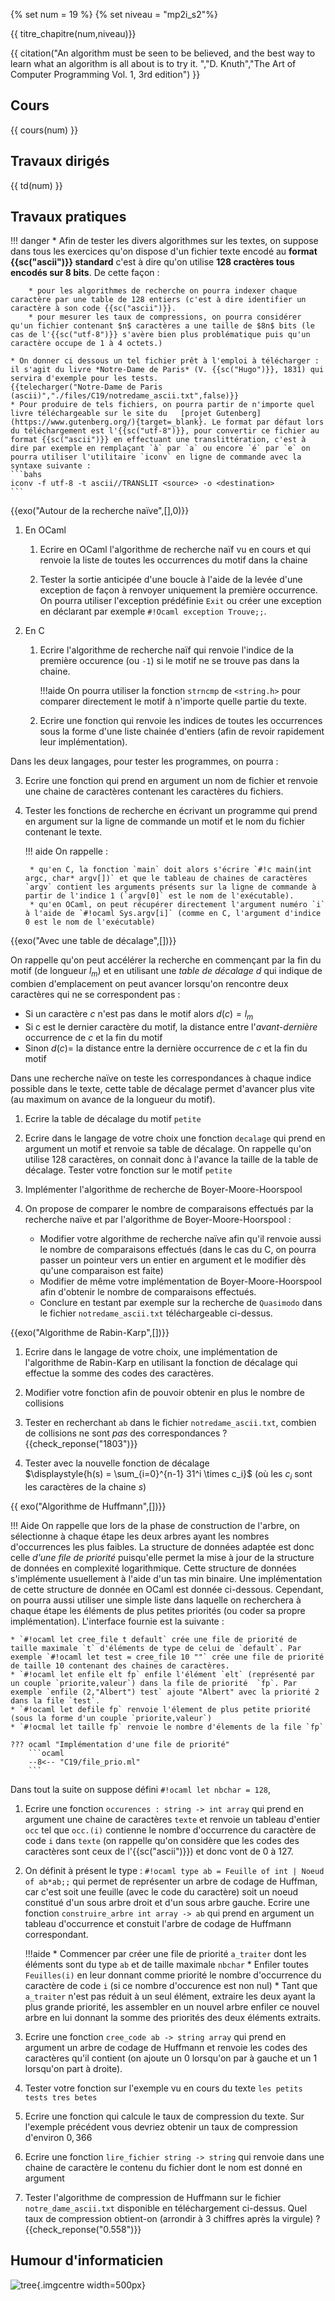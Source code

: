 {% set num = 19 %}
{% set niveau = "mp2i_s2"%}

{{ titre_chapitre(num,niveau)}}

{{ citation("An algorithm must be seen to be believed, and the best way to learn what an algorithm is all about is to try it.
","D. Knuth","The Art of Computer Programming Vol. 1, 3rd edition") }}

## Cours

{{ cours(num) }}

## Travaux dirigés

{{ td(num) }}


## Travaux pratiques

!!! danger
    * Afin de tester les divers algorithmes sur les textes, on suppose dans tous les exercices qu'on dispose d'un fichier texte encodé au **format {{sc("ascii")}} standard** c'est à dire qu'on utilise **128 cractères tous encodés sur 8 bits**. De cette façon :
    
        * pour les algorithmes de recherche on pourra indexer chaque caractère par une table de 128 entiers (c'est à dire identifier un caractère à son code {{sc("ascii")}}.
        * pour mesurer les taux de compressions, on pourra considérer qu'un fichier contenant $n$ caractères a une taille de $8n$ bits (le cas de l'{{sc("utf-8")}} s'avère bien plus problématique puis qu'un caractère occupe de 1 à 4 octets.)

    * On donner ci dessous un tel fichier prêt à l'emploi à télécharger : il s'agit du livre *Notre-Dame de Paris* (V. {{sc("Hugo")}}, 1831) qui servira d'exemple pour les tests.   
    {{telecharger("Notre-Dame de Paris (ascii)","./files/C19/notredame_ascii.txt",false)}}
    * Pour produire de tels fichiers, on pourra partir de n'importe quel livre téléchargeable sur le site du   [projet Gutenberg](https://www.gutenberg.org/){target=_blank}. Le format par défaut lors du téléchargement est l'{{sc("utf-8")}}, pour convertir ce fichier au format {{sc("ascii")}} en effectuant une translittération, c'est à dire par exemple en remplaçant `à` par `a` ou encore `é` par `e` on pourra utiliser l'utilitaire `iconv` en ligne de commande avec la syntaxe suivante :
    ```bahs
    iconv -f utf-8 -t ascii//TRANSLIT <source> -o <destination>
    ```

{{exo("Autour de la recherche naïve",[],0)}}


1. En OCaml

    1. Ecrire en OCaml l'algorithme de recherche naïf vu en cours et qui renvoie la liste de toutes les occurrences du motif dans la chaine 

    2. Tester la sortie anticipée d'une boucle à l'aide de la levée d'une exception de façon à renvoyer uniquement la première occurrence. On pourra utiliser l'exception prédéfinie `Exit` ou créer une exception  en déclarant par exemple `#!Ocaml exception Trouve;;`.


2. En C

    1. Ecrire l'algorithme de recherche naïf qui renvoie l'indice de la première occurence (ou `-1`) si le motif ne se trouve pas dans la chaine.

        !!!aide
            On pourra utiliser la fonction `strncmp` de `<string.h>` pour comparer directement le motif à n'importe quelle partie du texte.

    2. Ecrire une fonction qui renvoie les indices de toutes les occurrences sous la forme d'une liste chainée d'entiers (afin de revoir rapidement leur implémentation).

Dans les deux langages, pour tester les programmes, on pourra :

3. Ecrire une fonction qui prend en argument un nom de fichier et renvoie une chaine de caractères contenant les caractères du fichiers.


4. Tester les fonctions de recherche en écrivant un programme qui prend en argument sur la ligne de commande un motif et le nom du fichier contenant le texte.

    !!! aide
        On rappelle :  

        * qu'en C, la fonction `main` doit alors s'écrire `#!c main(int argc, char* argv[])` et que le tableau de chaines de caractères `argv` contient les arguments présents sur la ligne de commande à partir de l'indice 1 (`argv[0]` est le nom de l'exécutable).
        * qu'en OCaml, on peut récupérer directement l'argument numéro `i`  à l'aide de `#!ocaml Sys.argv[i]` (comme en C, l'argument d'indice 0 est le nom de l'exécutable)

{{exo("Avec une table de décalage",[])}}

On rappelle qu'on peut accélérer la recherche en commençant par la fin du motif (de longueur $l_m$) et en utilisant une *table de décalage* $d$  qui indique de combien d'emplacement on peut avancer lorsqu'on rencontre deux caractères qui ne se correspondent pas :

* Si un caractère $c$ n'est pas dans le motif alors $d(c)=l_m$ 
* Si c est le dernier caractère du motif, la distance entre l'*avant-dernière* occurrence de $c$ et la fin du motif
* Sinon $d(c) =$ la distance entre la dernière occurrence de $c$ et la fin du motif

Dans une recherche naïve on teste les correspondances à chaque indice possible dans le texte, cette table de décalage permet d'avancer plus vite (au maximum on avance de la longueur du motif).

1. Ecrire la table de décalage du motif `petite`
2. Ecrire dans le langage de votre choix une fonction `decalage` qui prend en argument un motif et renvoie sa table de décalage. On rappelle qu'on utilise 128 caractères, on connait donc à l'avance la taille de la table de décalage. Tester votre fonction sur le motif `petite`
3. Implémenter l'algorithme de recherche de Boyer-Moore-Hoorspool
4. On propose de comparer le nombre de comparaisons effectués par la recherche naïve et par l'algorithme de Boyer-Moore-Hoorspool :

    * Modifier votre algorithme de recherche naïve afin qu'il renvoie aussi le nombre de comparaisons effectués (dans le cas du C, on pourra passer un pointeur vers un entier en argument et le modifier dès qu'une comparaison est faite)
    * Modifier de même votre implémentation de Boyer-Moore-Hoorspool afin d'obtenir le nombre de comparaisons effectués.
    * Conclure en testant par exemple sur la recherche de `Quasimodo` dans le fichier `notredame_ascii.txt` téléchargeable ci-dessus.

{{exo("Algorithme de Rabin-Karp",[])}}

1. Ecrire dans le langage de votre choix, une implémentation de l'algorithme de Rabin-Karp en utilisant la fonction de décalage qui effectue la somme des codes des caractères.

2. Modifier votre fonction afin de pouvoir obtenir en plus le nombre de collisions 

3. Tester en recherchant `ab` dans le fichier `notredame_ascii.txt`, combien de collisions ne sont *pas* des correspondances ? {{check_reponse("1803")}}

4.  Tester avec la nouvelle fonction de décalage   
$\displaystyle{h(s) = \sum_{i=0}^{n-1} 31^i \times c_i}$ (où les $c_i$ sont les caractères de la chaine $s$)

{{ exo("Algorithme de Huffmann",[])}}

!!! Aide
    On rappelle  que lors de la phase de construction de l'arbre, on sélectionne à chaque étape les deux arbres ayant les nombres d'occurrences les plus faibles. La structure de données adaptée est donc celle *d'une file de priorité* puisqu'elle permet la mise à jour de la structure de données en complexité logarithmique. Cette structure de données  s'implémente usuellement à l'aide d'un tas min binaire. Une implémentation de cette structure de donnée en OCaml est donnée ci-dessous. Cependant, on pourra aussi utiliser une simple liste dans laquelle on recherchera à chaque étape les éléments de plus petites priorités (ou coder sa propre implémentation). L'interface fournie est la suivante :

    * `#!ocaml let cree_file t default` crée une file de priorité de taille maximale `t` d'éléments de type de celui de `default`. Par exemple `#!ocaml let test = cree_file 10 ""` crée une file de priorité de taille 10 contenant des chaines de caractères.
    * `#!ocaml let enfile elt fp` enfile l'élément `elt` (représenté par un couple `priorite,valeur`) dans la file de priorité  `fp`. Par exemple `enfile (2,"Albert") test` ajoute "Albert" avec la priorité 2 dans la file `test`.
    * `#!ocaml let defile fp` renvoie l'élement de plus petite priorité (sous la forme d'un couple `priorite,valeur`)
    * `#!ocmal let taille fp` renvoie le nombre d'élements de la file `fp`

    ??? ocaml "Implémentation d'une file de priorité"
        ```ocaml
        --8<-- "C19/file_prio.ml"
        ```


Dans tout la suite on suppose défini `#!ocaml let nbchar = 128`,

1. Ecrire  une fonction `occurences : string -> int array` qui prend en argument une chaine de caractères `texte` et renvoie un tableau d'entier `occ` tel que `occ.(i)` contienne le nombre d'occurrence du caractère de code `i` dans `texte` (on rappelle qu'on considère que les codes des caractères sont ceux de l'{{sc("ascii")}}) et donc vont de 0 à 127.


2. On définit à présent le type : `#!ocaml type ab = Feuille of int | Noeud of ab*ab;;` qui permet de représenter un arbre de codage de Huffman, car c'est soit une feuille (avec le code du caractère) soit un noeud constitué d'un sous arbre droit et d'un sous arbre gauche. Ecrire une fonction `construire_arbre int array -> ab` qui prend en argument un tableau d'occurrence et constuit l'arbre de codage de Huffmann correspondant.

    !!!aide
        * Commencer par créer une file de priorité `a_traiter` dont les éléments sont du type `ab` et de taille maximale `nbchar`
        * Enfiler toutes `Feuilles(i)` en leur donnant comme priorité le nombre d'occurrence du caractère de code `i` (si ce nombre d'occurence est non nul)
        * Tant que `a_traiter` n'est pas réduit à un seul élément, extraire les deux ayant la plus grande priorité, les assembler en un nouvel arbre enfiler ce nouvel arbre en lui donnant la somme des priorités des deux éléments extraits.


3. Ecrire une fonction `cree_code ab -> string array` qui prend en argument un arbre de codage de Huffmann et renvoie les codes des caractères qu'il contient (on ajoute un 0 lorsqu'on par à gauche et un 1 lorsqu'on part à droite).

4. Tester votre fonction sur l'exemple vu en cours du texte `les petits tests tres betes`

5. Ecrire une fonction qui calcule le taux de compression du texte. Sur l'exemple précédent vous devriez obtenir un taux de compression d'environ $0,366$

6. Ecrire une fonction `lire_fichier string -> string` qui renvoie dans une chaine de caractère le contenu du fichier dont le nom est donné en argument

7. Tester l'algorithme de compression de Huffmann sur le fichier `notre_dame_ascii.txt` disponible en téléchargement ci-dessus. Quel taux de compression obtient-on (arrondir à 3 chiffres après la virgule) ? {{check_reponse("0.558")}}


## Humour d'informaticien

![tree](./Images/C19/dependency.png){.imgcentre width=500px}
